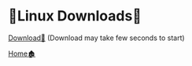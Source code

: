 <h1>🔨Linux Downloads🔨</h1>

[Download📁](https://github.com/thusvill/dm-builds/raw/main/linux/DM1.run)
(Download may take few seconds to start)

[Home🏚️](https://github.com/thusvill/dm-builds)
